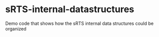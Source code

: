 # sRTS-internal-datastructures
Demo code that shows how the sRTS internal data structures could be organized
